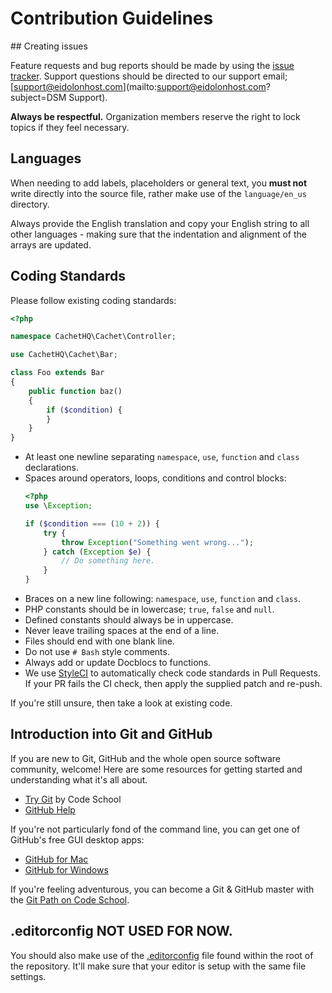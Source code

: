 # Contribution Guidelines

## Creating issues

Feature requests and bug reports should be made by using the [issue tracker](https://github.com/EidolonHost/dsm/issues). Support questions should be directed to our support email; [support@eidolonhost.com](mailto:support@eidolonhost.com?subject=DSM Support).

**Always be respectful.** Organization members reserve the right to lock topics if they feel necessary.

## Languages

When needing to add labels, placeholders or general text, you **must not** write directly into the source file, rather make use of the `language/en_us` directory.

Always provide the English translation and copy your English string to all other languages - making sure that the indentation and alignment of the arrays are updated.

## Coding Standards

Please follow existing coding standards:

```php
<?php

namespace CachetHQ\Cachet\Controller;

use CachetHQ\Cachet\Bar;

class Foo extends Bar
{
    public function baz()
    {
        if ($condition) {
        }
    }
}

```

- At least one newline separating `namespace`, `use`, `function` and `class` declarations.
- Spaces around operators, loops, conditions and control blocks:
    ```php
    <?php
    use \Exception;

    if ($condition === (10 + 2)) {
        try {
            throw Exception("Something went wrong...");
        } catch (Exception $e) {
            // Do something here.
        }
    }
    ```
- Braces on a new line following: `namespace`, `use`, `function` and `class`.
- PHP constants should be in lowercase; `true`, `false` and `null`.
- Defined constants should always be in uppercase.
- Never leave trailing spaces at the end of a line.
- Files should end with one blank line.
- Do not use `# Bash` style comments.
- Always add or update Docblocs to functions.
- We use [StyleCI](https://styleci.io) to automatically check code standards in Pull Requests. If your PR fails the CI check, then apply the supplied patch and re-push.

If you're still unsure, then take a look at existing code.

## Introduction into Git and GitHub

If you are new to Git, GitHub and the whole open source software community, welcome! Here are some resources for getting started and understanding what it's all about.

- [Try Git](https://try.github.io/levels/1/challenges/1) by Code School
- [GitHub Help](https://help.github.com)

If you're not particularly fond of the command line, you can get one of GitHub's free GUI desktop apps:

- [GitHub for Mac](https://github.com/blog/1510-installing-git-from-github-for-mac)
- [GitHub for Windows](https://github.com/blog/1127-github-for-windows)

If you're feeling adventurous, you can become a Git & GitHub master with the [Git Path on Code School](https://www.codeschool.com/paths/git).

## .editorconfig NOT USED FOR NOW.

You should also make use of the [.editorconfig](/.editorconfig) file found within the root of the repository. It'll make sure that your editor is setup with the same file settings.

